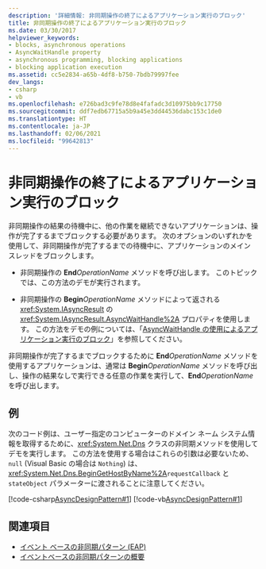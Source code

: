 ```yaml
---
description: '詳細情報: 非同期操作の終了によるアプリケーション実行のブロック'
title: 非同期操作の終了によるアプリケーション実行のブロック
ms.date: 03/30/2017
helpviewer_keywords:
- blocks, asynchronous operations
- AsyncWaitHandle property
- asynchronous programming, blocking applications
- blocking application execution
ms.assetid: cc5e2834-a65b-4df8-b750-7bdb79997fee
dev_langs:
- csharp
- vb
ms.openlocfilehash: e726bad3c9fe78d8e4fafadc3d10975bb9c17750
ms.sourcegitcommit: ddf7edb67715a5b9a45e3dd44536dabc153c1de0
ms.translationtype: HT
ms.contentlocale: ja-JP
ms.lasthandoff: 02/06/2021
ms.locfileid: "99642813"
---
```

# <a name="blocking-application-execution-by-ending-an-async-operation"></a>非同期操作の終了によるアプリケーション実行のブロック

非同期操作の結果の待機中に、他の作業を継続できないアプリケーションは、操作が完了するまでブロックする必要があります。 次のオプションのいずれかを使用して、非同期操作が完了するまでの待機中に、アプリケーションのメイン スレッドをブロックします。  
  
- 非同期操作の **End**_OperationName_ メソッドを呼び出します。 このトピックでは、この方法のデモが実行されます。  
  
- 非同期操作の **Begin**_OperationName_ メソッドによって返される <xref:System.IAsyncResult> の <xref:System.IAsyncResult.AsyncWaitHandle%2A> プロパティを使用します。 この方法をデモの例については、「[AsyncWaitHandle の使用によるアプリケーション実行のブロック](blocking-application-execution-using-an-asyncwaithandle.md)」を参照してください。  
  
 非同期操作が完了するまでブロックするために **End**_OperationName_ メソッドを使用するアプリケーションは、通常は **Begin**_OperationName_ メソッドを呼び出し、操作の結果なしで実行できる任意の作業を実行して、**End**_OperationName_ を呼び出します。  
  
## <a name="example"></a>例  

 次のコード例は、ユーザー指定のコンピューターのドメイン ネーム システム情報を取得するために、<xref:System.Net.Dns> クラスの非同期メソッドを使用してデモを実行します。 この方法を使用する場合はこれらの引数は必要ないため、`null` (Visual Basic の場合は `Nothing`) は、<xref:System.Net.Dns.BeginGetHostByName%2A>`requestCallback` と `stateObject` パラメーターに渡されることに注意してください。  
  
 [!code-csharp[AsyncDesignPattern#1](../../../samples/snippets/csharp/VS_Snippets_CLR/AsyncDesignPattern/CS/Async_EndBlock.cs#1)]
 [!code-vb[AsyncDesignPattern#1](../../../samples/snippets/visualbasic/VS_Snippets_CLR/AsyncDesignPattern/VB/Async_EndBlock.vb#1)]  
  
## <a name="see-also"></a>関連項目

- [イベント ベースの非同期パターン (EAP)](event-based-asynchronous-pattern-eap.md)
- [イベントベースの非同期パターンの概要](event-based-asynchronous-pattern-overview.md)

